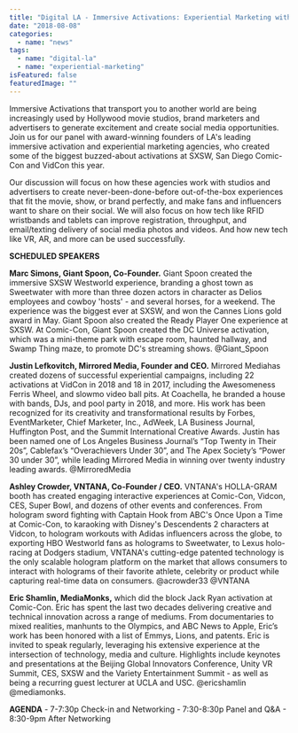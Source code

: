 ```yaml
---
title: "Digital LA - Immersive Activations: Experiential Marketing with Justin Lefkovitch"
date: "2018-08-08"
categories: 
  - name: "news"
tags: 
  - name: "digital-la"
  - name: "experiential-marketing"
isFeatured: false
featuredImage: ""
---
```


Immersive Activations that transport you to another world are being increasingly used by Hollywood movie studios, brand marketers and advertisers to generate excitement and create social media opportunities. Join us for our panel with award-winning founders of LA's leading immersive activation and experiential marketing agencies, who created some of the biggest buzzed-about activations at SXSW, San Diego Comic-Con and VidCon this year.

Our discussion will focus on how these agencies work with studios and advertisers to create never-been-done-before out-of-the-box experiences that fit the movie, show, or brand perfectly, and make fans and influencers want to share on their social. We will also focus on how tech like RFID wristbands and tablets can improve registration, throughput, and email/texting delivery of social media photos and videos. And how new tech like VR, AR, and more can be used successfully.

**SCHEDULED SPEAKERS**

**Marc Simons, Giant Spoon, Co-Founder.** Giant Spoon created the immersive SXSW Westworld experience, branding a ghost town as Sweetwater with more than three dozen actors in character as Delios employees and cowboy 'hosts' - and several horses, for a weekend. The experience was the biggest ever at SXSW, and won the Cannes Lions gold award in May. Giant Spoon also created the Ready Player One experience at SXSW. At Comic-Con, Giant Spoon created the DC Universe activation, which was a mini-theme park with escape room, haunted hallway, and Swamp Thing maze, to promote DC's streaming shows. @Giant\_Spoon

**Justin Lefkovitch, Mirrored Media, Founder and CEO.** Mirrored Mediahas created dozens of successful experiential campaigns, including 22 activations at VidCon in 2018 and 18 in 2017, including the Awesomeness Ferris Wheel, and slowmo video ball pits. At Coachella, he branded a house with bands, DJs, and pool party in 2018, and more. His work has been recognized for its creativity and transformational results by Forbes, EventMarketer, Chief Marketer, Inc., AdWeek, LA Business Journal, Huffington Post, and the Summit International Creative Awards. Justin has been named one of Los Angeles Business Journal’s “Top Twenty in Their 20s”, Cablefax’s “Overachievers Under 30”, and The Apex Society’s “Power 30 under 30”, while leading Mirrored Media in winning over twenty industry leading awards. @MirroredMedia

**Ashley Crowder, VNTANA, Co-Founder / CEO.** VNTANA's HOLLA-GRAM booth has created engaging interactive experiences at Comic-Con, Vidcon, CES, Super Bowl, and dozens of other events and conferences. From hologram sword fighting with Captain Hook from ABC's Once Upon a Time at Comic-Con, to karaoking with Disney's Descendents 2 characters at Vidcon, to hologram workouts with Adidas influencers across the globe, to exporting HBO Westworld fans as holograms to Sweetwater, to Lexus holo-racing at Dodgers stadium, VNTANA's cutting-edge patented technology is the only scalable hologram platform on the market that allows consumers to interact with holograms of their favorite athlete, celebrity or product while capturing real-time data on consumers. @acrowder33 @VNTANA

**Eric Shamlin, MediaMonks,** which did the block Jack Ryan activation at Comic-Con. Eric has spent the last two decades delivering creative and technical innovation across a range of mediums. From documentaries to mixed realities, manhunts to the Olympics, and ABC News to Apple, Eric’s work has been honored with a list of Emmys, Lions, and patents. Eric is invited to speak regularly, leveraging his extensive experience at the intersection of technology, media and culture. Highlights include keynotes and presentations at the Beijing Global Innovators Conference, Unity VR Summit, CES, SXSW and the Variety Entertainment Summit - as well as being a recurring guest lecturer at UCLA and USC. @ericshamlin @mediamonks.

**AGENDA** \- 7-7:30p Check-in and Networking \- 7:30-8:30p Panel and Q&A \- 8:30-9pm After Networking
